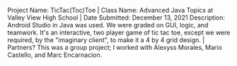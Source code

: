 Project Name: TicTac(Toc)Toe | Class Name: Advanced Java Topics at Valley View High School | Date Submitted: December 13, 2021 
Description: Android Studio in Java was used. We were graded on GUI, logic, and teamwork. It's an interactive, two player game 
of tic tac toe, except we were required, by the "imaginary client", to make it a 4 by 4 grid design. | Partners? This was a 
group project; I worked with Alexyss Morales, Mario Castello, and Marc Encarnacion.

